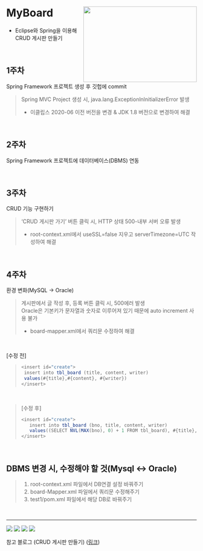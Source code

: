 # MyBoard <img align='right' src="https://download.logo.wine/logo/Spring_Framework/Spring_Framework-Logo.wine.png" width="300" height="200">
+ Eclipse와 Spring을 이용해 CRUD 게시판 만들기 

<br>

## 1주차
Spring Framework 프로젝트 생성 후 깃헙에 commit
> Spring MVC Project 생성 시, java.lang.ExceptionlnlnitializerError 발생       
> + 이클립스 2020-06 이전 버전을 변경 & JDK 1.8 버전으로 변경하여 해결



<br>

## 2주차
Spring Framework 프로젝트에 데이터베이스(DBMS) 연동

<br>

## 3주차
CRUD 기능 구현하기
> ‘CRUD 게시판 가기’ 버튼 클릭 시, HTTP 상태 500-내부 서버 오류 발생    
> + root-context.xml에서 useSSL=false 지우고 serverTimezone=UTC 작성하여 해결

<br>

## 4주차
환경 변화(MySQL → Oracle)
> 게시판에서 글 작성 후, 등록 버튼 클릭 시, 500에러 발생    
> Oracle은 기본키가 문자열과 숫자로 이루어져 있기 때문에 auto increment 사용 불가
> + board-mapper.xml에서 쿼리문 수정하여 해결  

<br>

 [수정 전]
> ```java
> <insert id="create">
>  insert into tbl_board (title, content, writer) 
>  values(#{title},#{content}, #{writer})
> </insert>

<br>

> [수정 후]
> ```java
> <insert id="create">
>	 insert into tbl_board (bno, title, content, writer) 
>	 values((SELECT NVL(MAX(bno), 0) + 1 FROM tbl_board), #{title},#{content}, #{writer})
> </insert>

<br>

## DBMS 변경 시, 수정해야 할 것(Mysql <-> Oracle)
> 1. root-context.xml 파일에서 DB연결 설정 바꿔주기
> 2. board-Mapper.xml 파일에서 쿼리문 수정해주기
> 3. test1/pom.xml 파일에서 <dependecy> 해당 DB로 바꿔주기

<br>

---
<img src="https://img.shields.io/badge/Spring-6DB33F?style=flat-square&logo=spring&logoColor=white"/> <img src="https://img.shields.io/badge/Eclipse-2C2255?style=flat-square&logo=Eclipse IDE&logoColor=white"/> <img src="https://img.shields.io/badge/Tomcat-F8DC75?style=flat-square&logo=Apache Tomcat&logoColor=white"/> <img src="https://img.shields.io/badge/MySQL-4479A1?style=flat-square&logo=MySQL&logoColor=white"/>   

참고 블로그 (CRUD 게시판 만들기) ([링크](https://m.blog.daum.net/chan-0124/category/CRUD%20게시판%20만들기))
